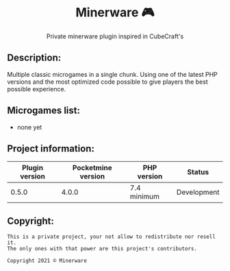 <div align="center">
  <h1>Minerware 🎮</h1>
  <p>Private minerware plugin inspired in CubeCraft's</p>
</div>

## Description:
Multiple classic microgames in a single chunk. Using one of the latest PHP versions and the most optimized code possible to give players the best possible experience.

## Microgames list:
- none yet

## Project information:
| Plugin version | Pocketmine version | PHP version | Status |
|---|---|---|---|
| 0.5.0 | 4.0.0 | 7.4 minimum | Development |

## Copyright:
```
This is a private project, your not allow to redistribute nor resell it.
The only ones with that power are this project's contributors.

Copyright 2021 © Minerware
```

